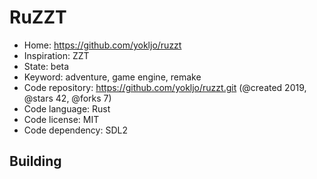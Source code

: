 # RuZZT

- Home: https://github.com/yokljo/ruzzt
- Inspiration: ZZT
- State: beta
- Keyword: adventure, game engine, remake
- Code repository: https://github.com/yokljo/ruzzt.git (@created 2019, @stars 42, @forks 7)
- Code language: Rust
- Code license: MIT
- Code dependency: SDL2

## Building

